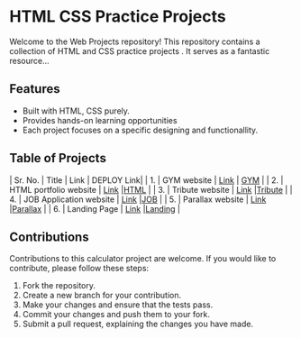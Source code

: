 # HTML CSS  Practice Projects

Welcome to the Web Projects repository! This repository contains a collection of  HTML and CSS practice projects . It serves as a fantastic resource...

## Features
- Built with HTML, CSS purely.
- Provides hands-on learning opportunities
- Each project focuses on a specific  designing and functionallity.

## Table of Projects
| Sr. No. | Title | Link | DEPLOY Link|
| 1. | GYM website | [Link](https://github.com/Mayanksaini1234/HTML-CSS-Practice-PROJECTS/tree/master/1.gym%20website) | [GYM](https://mayank-gym-website.netlify.app/) |
| 2. | HTML portfolio website | [Link](https://github.com/Mayanksaini1234/HTML-CSS-Practice-PROJECTS/tree/master/2.Html%20portfolio%20website) |[HTML](https://mayank-html-portfolio-website.netlify.app/) |
| 3. | Tribute website | [Link](https://github.com/Mayanksaini1234/HTML-CSS-Practice-PROJECTS/tree/master/3.Tribute%20Website) |[Tribute](https://mayank-tribute-apjshab.netlify.app/) |
| 4. | JOB Application website | [Link](https://github.com/Mayanksaini1234/HTML-CSS-Practice-PROJECTS/tree/master/4.Job%20application) |[JOB](https://mayank-job-application.netlify.app/) |
| 5. | Parallax website | [Link](https://github.com/Mayanksaini1234/HTML-CSS-Practice-PROJECTS/tree/master/5.Parallax%20website) |[Parallax](https://mayank-parallax-website.netlify.app/) |
| 6. | Landing Page | [Link](https://github.com/Mayanksaini1234/HTML-CSS-Practice-PROJECTS/tree/master/6..Landing%20page) |[Landing](https://mayank-landing-page.netlify.app/) |



## Contributions

Contributions to this calculator project are welcome. If you would like to contribute, please follow these steps:

1. Fork the repository.
2. Create a new branch for your contribution.
3. Make your changes and ensure that the tests pass.
4. Commit your changes and push them to your fork.
5. Submit a pull request, explaining the changes you have made.
